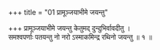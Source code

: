 +++
title = "01 प्रामूञ्जयाभीमे जयन्तु"

+++
प्रामूञ्जयाभीमे जयन्तु केतुमद् दुन्दुभिर्वावदीतु ।  
समश्वपर्णाः पतयन्तु नो नरो ऽस्माकमिन्द्र रथिनो जयन्तु ॥ १ ॥